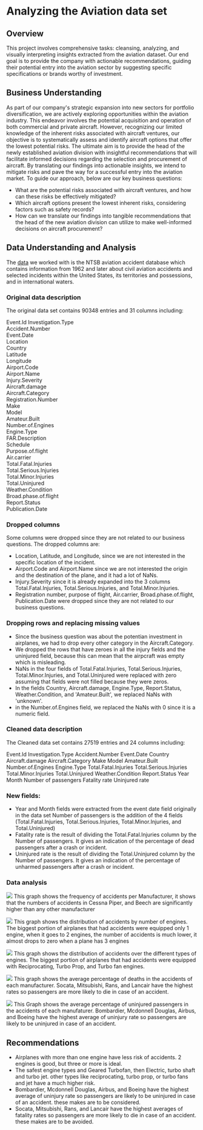 
# Analyzing the Aviation data set

## Overview

This project involves comprehensive tasks: cleansing, analyzing, and visually interpreting insights extracted from the aviation dataset. Our end goal is to provide the company with actionable recommendations, guiding their potential entry into the aviation sector by suggesting specific specifications or brands worthy of investment.


## Business Understanding

As part of our company's strategic expansion into new sectors for portfolio diversification, we are actively exploring opportunities within the aviation industry. This endeavor involves the potential acquisition and operation of both commercial and private aircraft. However, recognizing our limited knowledge of the inherent risks associated with aircraft ventures, our objective is to systematically assess and identify aircraft options that offer the lowest potential risks. The ultimate aim is to provide the head of the newly established aviation division with insightful recommendations that will facilitate informed decisions regarding the selection and procurement of aircraft. By translating our findings into actionable insights, we intend to mitigate risks and pave the way for a successful entry into the aviation market.
 To guide our approach, below are our key business questions:
* What are the potential risks associated with aircraft ventures, and how can these risks be effectively mitigated?
* Which aircraft options present the lowest inherent risks, considering factors such as safety records?
* How can we translate our findings into tangible recommendations that the head of the new aviation division can utilize to make well-informed decisions on aircraft procurement?
 

## Data Understanding and Analysis

The [data](https://www.kaggle.com/datasets/khsamaha/aviation-accident-database-synopses?select=AviationData.csv) we worked with is the NTSB aviation accident database which contains information from 1962 and later about civil aviation accidents and selected incidents within the United States, its territories and possessions, and in international waters.


### Original data description
The original data set contains 90348 entries and 31 columns including:

Event.Id
Investigation.Type      
Accident.Number         
Event.Date               
Location                
Country                 
Latitude                
Longitude               
Airport.Code            
Airport.Name            
Injury.Severity         
Aircraft.damage         
Aircraft.Category       
Registration.Number     
Make                    
Model                   
Amateur.Built           
Number.of.Engines       
Engine.Type             
FAR.Description         
Schedule                
Purpose.of.flight       
Air.carrier             
Total.Fatal.Injuries    
Total.Serious.Injuries  
Total.Minor.Injuries    
Total.Uninjured         
Weather.Condition       
Broad.phase.of.flight   
Report.Status           
Publication.Date


### Dropped columns
Some columns were dropped since they are not related to our business questions.
The dropped columns are:
* Location, Latitude, and Longitude, since we are not interested in the specific location of the incident.
* Airport.Code and Airport.Name since we are not interested the origin and the destination of the plane, and it had a lot of NaNs.
* Injury.Severity since it is already expanded into the 3 columns Total.Fatal.Injuries, Total.Serious.Injuries, and Total.Minor.Injuries.
* Registration number, purpose of flight, Air.carrier, Broad.phase.of.flight, Publication.Date were dropped since they are not related to our business questions.


### Dropping rows and replacing missing values
* Since the business question was about the potentian investment in airplanes, we had to drop every other category in the Aircraft.Category.
* We dropped the rows that have zeroes in all the injury fields and the uninjured field, because this can mean that the airpcraft was empty which is misleading.
* NaNs in the four fields of Total.Fatal.Injuries, Total.Serious.Injuries, Total.Minor.Injuries, and Total.Uninjured were replaced with zero assuming that fields were not filled because they were zeros.
* In the fields Country, Aircraft.damage, Engine.Type, Report.Status, Weather.Condition, and 'Amateur.Built', we replaced NaNs with 'unknown'.
* in the Number.of.Engines field, we replaced the NaNs with 0 since it is a numeric field.


### Cleaned data description
The Cleaned data set contains 27519 entries and 24 columns including:

Event.Id
Investigation.Type
Accident.Number
Event.Date
Country
Aircraft.damage
Aircraft.Category
Make
Model
Amateur.Built
Number.of.Engines
Engine.Type
Total.Fatal.Injuries
Total.Serious.Injuries
Total.Minor.Injuries
Total.Uninjured
Weather.Condition
Report.Status
Year
Month
Number of passengers
Fatality rate
Uninjured rate


### New fields:
* Year and Month fields were extracted from the event date field originally in the data set
Number of passengers is the addition of the 4 fields (Total.Fatal.Injuries, Total.Serious.Injuries, Total.Minor.Injuries, and Total.Uninjured)
* Fatality rate is the result of dividing the Total.Fatal.Injuries column by the Number of passengers. It gives an indication of the percentage of dead passengers after a crash or incident.
* Uninjured rate is the result of dividing the Total.Uninjured column by the Number of passengers. It gives an indication of the percentage of unharmed passengers after a crash or incident.


### Data analysis
![](https://github.com/mgracer7795/MattGracer-Phase1Project/blob/master/Graphs/Number%20of%20Incidents%20per%20Make.png)
This graph shows the frequency of accidents per Manufacturer, it shows that the numbers of accidents in Cessna Piper, and Beech are significantly higher than any other manufacturer

![](https://github.com/mgracer7795/MattGracer-Phase1Project/blob/master/Graphs/Number%20of%20Accidents%20by%20Number%20of%20Engines.png)
This graph shows the distribution of accidents by number of engines. The biggest portion of airplanes that had accidents were equipped only 1 engine, when it goes to 2 engines, the number of accidents is much lower, it almost drops to zero when a plane has 3 engines

![](https://github.com/mgracer7795/MattGracer-Phase1Project/blob/master/Graphs/Accidents%20per%20Type%20of%20Engine.png)
This graph shows the distribution of accidents over the different types of engines. The biggest portion of airplanes that had accidents were equipped with Reciprocating, Turbo Prop, and Turbo fan engines.

![](https://github.com/mgracer7795/MattGracer-Phase1Project/blob/master/Graphs/Average%20Fatality%20Rate%20per%20Manufacturer.png)
This graph shows the average percentage of deaths in the accidents of each manufacturer. Socata, Mitsubishi, Rans, and Lancair have the highest rates so passengers are more likely to die in case of an accident.

![](https://github.com/mgracer7795/MattGracer-Phase1Project/blob/master/Graphs/Average%20Uninjured%20Rate%20per%20Make.png)
This Graph shows the average percentage of uninjured passengers in the accidents of each manufaturer. Bombardier, Mcdonnell Douglas, Airbus, and Boeing have the highest average of uninjury rate so passengers are likely to be uninjured in case of an accident.


## Recommendations
* Airplanes with more than one engine have less risk of accidents. 2 engines is good, but three or more is ideal.
* The safest engine types and Geared Turbofan, then Electric, turbo shaft and turbo jet. other types like reciprocating, turbo prop, or turbo fans and jet have a much higher risk.
* Bombardier, Mcdonnell Douglas, Airbus, and Boeing have the highest average of uninjury rate so passengers are likely to be uninjured in case of an accident. these makes are to be considered.
* Socata, Mitsubishi, Rans, and Lancair have the highest averages of fatality rates so passengers are more likely to die in case of an accident. these makes are to be avoided.